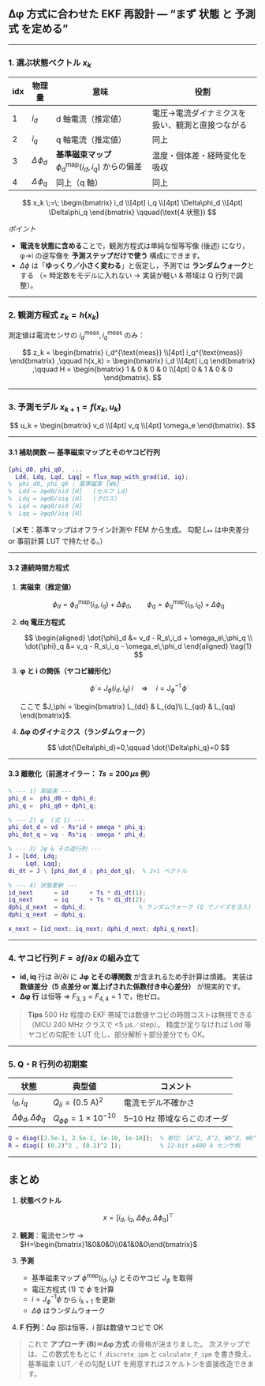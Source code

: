 ## Δφ 方式に合わせた EKF 再設計 ― “まず **状態** と **予測式** を定める”

---

### 1. 選ぶ状態ベクトル  $x_k$

| idx | 物理量              | 意味                                                 | 役割                       |
| --- | ---------------- | -------------------------------------------------- | ------------------------ |
| 1   | $i_d$            | d 軸電流（推定値）                                         | 電圧→電流ダイナミクスを扱い、観測と直接つながる |
| 2   | $i_q$            | q 軸電流（推定値）                                         | 同上                       |
| 3   | $\Delta\!\phi_d$ | **基準磁束マップ** $\phi_d^{\mathrm{map}}(i_d,i_q)$ からの偏差 | 温度・個体差・経時変化を吸収           |
| 4   | $\Delta\!\phi_q$ | 同上（q 軸）                                            | 同上                       |

$$
x_k \;=\;
\begin{bmatrix}
i_d \\[4pt] i_q \\[4pt] \Delta\phi_d \\[4pt] \Delta\phi_q
\end{bmatrix}
\qquad(\text{4 状態})
$$

*ポイント*

* **電流を状態に含める**ことで，観測方程式は単純な恒等写像 (後述) になり，
  φ→i の逆写像を **予測ステップだけで使う** 構成にできます。
* $\Delta\phi$ は「**ゆっくり／小さく変わる**」と仮定し，予測では **ランダムウォーク**とする
  （= 時定数をモデルに入れない → 実装が軽い & 帯域は Q 行列で調整）。

---

### 2. 観測方程式 $z_k = h(x_k)$

測定値は電流センサの $i_d^{\text{meas}}, i_q^{\text{meas}}$ のみ：

$$
z_k =
\begin{bmatrix}
i_d^{\text{meas}} \\[4pt] i_q^{\text{meas}}
\end{bmatrix}
,\qquad
h(x_k) =
\begin{bmatrix}
i_d \\[4pt] i_q
\end{bmatrix}
,\qquad
H =
\begin{bmatrix}
1 & 0 & 0 & 0 \\[4pt]
0 & 1 & 0 & 0
\end{bmatrix}.
$$

---

### 3. 予測モデル $x_{k+1}=f(x_k,u_k)$

$$
u_k =
\begin{bmatrix}
v_d \\[4pt] v_q \\[4pt] \omega_e
\end{bmatrix}.
$$

---

#### 3.1 補助関数 ― **基準磁束マップとそのヤコビ行列**

```matlab
[phi_d0, phi_q0,  ...
  Ldd, Ldq, Lqd, Lqq] = flux_map_with_grad(id, iq);
%  phi_d0, phi_q0 : 基準磁束 [Wb]
%  Ldd = ∂φd0/∂id [H]   (セルフ Ld)
%  Ldq = ∂φd0/∂iq [H]   (クロス)
%  Lqd = ∂φq0/∂id [H]
%  Lqq = ∂φq0/∂iq [H]
```

（**メモ**：基準マップはオフライン計測や FEM から生成。
勾配 $L_{**}$ は中央差分 or 事前計算 LUT で持たせる。）

---

#### 3.2 **連続時間**方程式

1. **実磁束（推定値）**

   $$
   \phi_d = \phi_d^{\text{map}}(i_d,i_q) + \Delta\phi_d,\qquad
   \phi_q = \phi_q^{\text{map}}(i_d,i_q) + \Delta\phi_q
   $$

2. **dq 電圧方程式**

   $$
   \begin{aligned}
   \dot{\phi}_d &= v_d - R_s\,i_d + \omega_e\,\phi_q \\
   \dot{\phi}_q &= v_q - R_s\,i_q - \omega_e\,\phi_d
   \end{aligned}
   \tag{1}
   $$

3. **φ と i の関係（ヤコビ線形化）**

   $$
   \dot{\phi}
     = J_\phi(i_d,i_q)\,\dot{i}
     \quad\Longrightarrow\quad
   \dot{i}
     = J_\phi^{-1}\,\dot{\phi}
   $$

   ここで
   $J_\phi =
   \begin{bmatrix}
     L_{dd} & L_{dq}\\
     L_{qd} & L_{qq}
   \end{bmatrix}$.

4. **Δφ のダイナミクス（ランダムウォーク）**

   $$
     \dot{\Delta\phi_d}=0,\qquad
     \dot{\Delta\phi_q}=0
   $$

---

#### 3.3 **離散化**（前進オイラー： $Ts=200\,\mu s$ 例）

```matlab
% --- 1) 実磁束 ---
phi_d =  phi_d0 + dphi_d;
phi_q =  phi_q0 + dphi_q;

% --- 2) φ̇ (式 1) ---
phi_dot_d = vd - Rs*id + omega * phi_q;
phi_dot_q = vq - Rs*iq - omega * phi_d;

% --- 3) Jφ & その逆行列 ---
J = [Ldd, Ldq;
     Lqd, Lqq];
di_dt = J \ [phi_dot_d ; phi_dot_q];  % 2×1 ベクトル

% --- 4) 状態更新 ---
id_next      = id      + Ts * di_dt(1);
iq_next      = iq      + Ts * di_dt(2);
dphi_d_next  = dphi_d;               % ランダムウォーク (Q でノイズを注入)
dphi_q_next  = dphi_q;

x_next = [id_next; iq_next; dphi_d_next; dphi_q_next];
```

---

### 4. ヤコビ行列 $F = ∂f/∂x$ の組み立て

* **id, iq** 行は  $\partial \dot{i}/\partial i$ に **Jφ とその導関数** が含まれるため手計算は煩雑。
  実装は **数値差分（5 点差分 or 嵩上げされた係数付き中心差分）** が現実的です。
* **Δφ 行** は恒等 ⇒ $F_{3,3}=F_{4,4}=1$ で，他ゼロ。

> **Tips**
> 500 Hz 程度の EKF 帯域では数値ヤコビの時間コストは無視できる（MCU 240 MHz クラスで <5 µs／step）。
> 精度が足りなければ Ldd 等ヤコビの勾配を LUT 化し、部分解析＋部分差分でも OK。

---

### 5. Q・R 行列の初期案

| 状態                          | 典型値                            | コメント              |
| --------------------------- | ------------------------------ | ----------------- |
| $i_d,i_q$                   | $Q_{ii} = (0.5\ \text{A})^2$   | 電流モデル不確かさ         |
| $\Delta\phi_d,\Delta\phi_q$ | $Q_{\phi\phi}=1\times10^{-10}$ | 5–10 Hz 帯域ならこのオーダ |

```matlab
Q = diag([2.5e-1, 2.5e-1, 1e-10, 1e-10]);  % 単位: [A^2, A^2, Wb^2, Wb^2]
R = diag([ (0.2)^2 , (0.2)^2 ]);           % 12-bit ±400 A センサ例
```

---

## まとめ

1. **状態ベクトル**

   $$
     x = \bigl[i_d,\; i_q,\; \Delta\phi_d,\; \Delta\phi_q\bigr]^\top
   $$

2. **観測**：電流センサ → $H=\begin{bmatrix}1&0&0&0\\0&1&0&0\end{bmatrix}$

3. **予測**

   * 基準磁束マップ $\phi^{\mathrm{map}}(i_d,i_q)$ とそのヤコビ $J_\phi$ を取得
   * 電圧方程式 (1) で $\dot{\phi}$ を計算
   * $\dot{i}=J_\phi^{-1}\dot{\phi}$ から $i_{k+1}$ を更新
   * $\Delta\phi$ はランダムウォーク

4. **F 行列**：Δφ 部は恒等、$i$ 部は数値ヤコビで OK

> これで **アプローチ (B)＝Δφ 方式** の骨格が決まりました。
> 次ステップでは、この数式をもとに `f_discrete_ipm` と `calculate_F_ipm` を書き換え、基準磁束 LUT／その勾配 LUT を用意すればスケルトンを直接改造できます。


